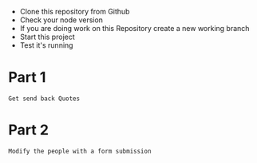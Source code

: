 - Clone this repository from Github
- Check your node version
- If you are doing work on this Repository create a new working branch
- Start this project
- Test it's running

# Part 1
    Get send back Quotes
    
# Part 2
    Modify the people with a form submission
